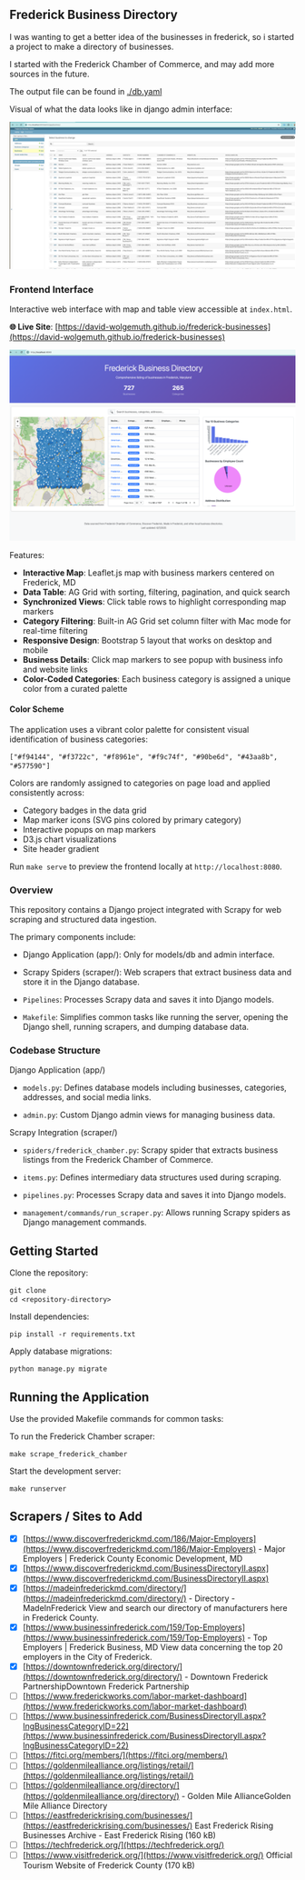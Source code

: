 ## Frederick Business Directory

I was wanting to get a better idea of the businesses in frederick,
so i started a project to make a directory of businesses.

I started with the Frederick Chamber of Commerce, and may add more sources in the future.

The output file can be found in [./db.yaml](./db.yaml)

Visual of what the data looks like in django admin interface:

![./docs/Screenshot.png](./docs/Screenshot.png)

### Frontend Interface

Interactive web interface with map and table view accessible at `index.html`.

**🌐 Live Site**: [https://david-wolgemuth.github.io/frederick-businesses](https://david-wolgemuth.github.io/frederick-businesses)

![./docs/frontend-screenshot-2.png](./docs/frontend-screenshot-2.png)

Features:
- **Interactive Map**: Leaflet.js map with business markers centered on Frederick, MD
- **Data Table**: AG Grid with sorting, filtering, pagination, and quick search
- **Synchronized Views**: Click table rows to highlight corresponding map markers
- **Category Filtering**: Built-in AG Grid set column filter with Mac mode for real-time filtering
- **Responsive Design**: Bootstrap 5 layout that works on desktop and mobile
- **Business Details**: Click map markers to see popup with business info and website links
- **Color-Coded Categories**: Each business category is assigned a unique color from a curated palette

#### Color Scheme

The application uses a vibrant color palette for consistent visual identification of business categories:

```
["#f94144", "#f3722c", "#f8961e", "#f9c74f", "#90be6d", "#43aa8b", "#577590"]
```

Colors are randomly assigned to categories on page load and applied consistently across:
- Category badges in the data grid
- Map marker icons (SVG pins colored by primary category)
- Interactive popups on map markers
- D3.js chart visualizations
- Site header gradient

Run `make serve` to preview the frontend locally at `http://localhost:8080`.

### Overview

This repository contains a Django project integrated with Scrapy for web scraping and structured data ingestion.

The primary components include:

- Django Application (app/): Only for models/db and admin interface.

- Scrapy Spiders (scraper/): Web scrapers that extract business data and store it in the Django database.

- `Pipelines`: Processes Scrapy data and saves it into Django models.

- `Makefile`: Simplifies common tasks like running the server, opening the Django shell, running scrapers, and dumping database data.

### Codebase Structure

Django Application (app/)

- `models.py`: Defines database models including businesses, categories, addresses, and social media links.

- `admin.py`: Custom Django admin views for managing business data.

Scrapy Integration (scraper/)

- `spiders/frederick_chamber.py`: Scrapy spider that extracts business listings from the Frederick Chamber of Commerce.

- `items.py`: Defines intermediary data structures used during scraping.

- `pipelines.py`: Processes Scrapy data and saves it into Django models.

- `management/commands/run_scraper.py`: Allows running Scrapy spiders as Django management commands.

## Getting Started

Clone the repository:

```
git clone
cd <repository-directory>
```

Install dependencies:

```
pip install -r requirements.txt
```

Apply database migrations:

```
python manage.py migrate
```

## Running the Application

Use the provided Makefile commands for common tasks:

To run the Frederick Chamber scraper:

```
make scrape_frederick_chamber
```

Start the development server:

```
make runserver
```

## Scrapers / Sites to Add

- [x] [https://www.discoverfrederickmd.com/186/Major-Employers](https://www.discoverfrederickmd.com/186/Major-Employers) - Major Employers | Frederick County Economic Development, MD
- [x] [https://www.discoverfrederickmd.com/BusinessDirectoryII.aspx](https://www.discoverfrederickmd.com/BusinessDirectoryII.aspx)
- [x] [https://madeinfrederickmd.com/directory/](https://madeinfrederickmd.com/directory/) - Directory - MadeInFrederick View and search our directory of manufacturers here in Frederick County.
- [x] [https://www.businessinfrederick.com/159/Top-Employers](https://www.businessinfrederick.com/159/Top-Employers) - Top Employers | Frederick Business, MD View data concerning the top 20 employers in the City of Frederick.
- [x] [https://downtownfrederick.org/directory/](https://downtownfrederick.org/directory/) - Downtown Frederick PartnershipDowntown Frederick Partnership
- [ ] [https://www.frederickworks.com/labor-market-dashboard](https://www.frederickworks.com/labor-market-dashboard)
- [ ] [https://www.businessinfrederick.com/BusinessDirectoryII.aspx?lngBusinessCategoryID=22](https://www.businessinfrederick.com/BusinessDirectoryII.aspx?lngBusinessCategoryID=22)
- [ ] [https://fitci.org/members/](https://fitci.org/members/)
- [ ] [https://goldenmilealliance.org/listings/retail/](https://goldenmilealliance.org/listings/retail/)
- [ ] [https://goldenmilealliance.org/directory/](https://goldenmilealliance.org/directory/) - Golden Mile AllianceGolden Mile Alliance Directory
- [ ] [https://eastfrederickrising.com/businesses/](https://eastfrederickrising.com/businesses/)  East Frederick Rising Businesses Archive - East Frederick Rising (160 kB)
- [ ] [https://techfrederick.org/](https://techfrederick.org/)
- [ ] [https://www.visitfrederick.org/](https://www.visitfrederick.org/) Official Tourism Website of Frederick County (170 kB)
